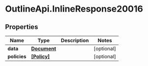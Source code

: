 # OutlineApi.InlineResponse20016

## Properties
Name | Type | Description | Notes
------------ | ------------- | ------------- | -------------
**data** | [**Document**](Document.md) |  | [optional] 
**policies** | [**[Policy]**](Policy.md) |  | [optional] 
